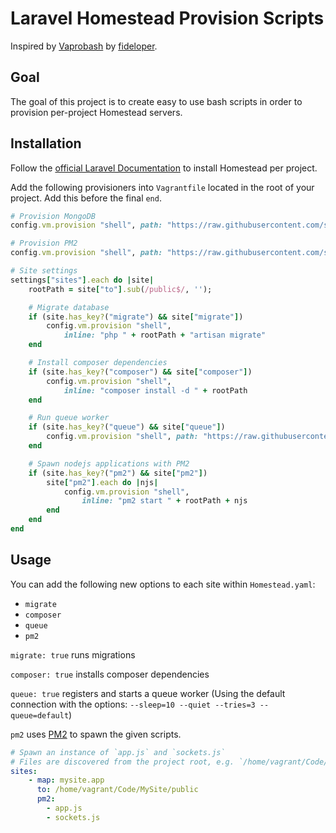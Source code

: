 # Laravel Homestead Provision Scripts

Inspired by [Vaprobash](https://github.com/fideloper/Vaprobash) by [fideloper](https://github.com/fideloper).

## Goal

The goal of this project is to create easy to use bash scripts in order to provision per-project Homestead servers.

## Installation

Follow the [official Laravel Documentation](http://laravel.com/docs/master/homestead#per-project-installation) to install Homestead per project.

Add the following provisioners into `Vagrantfile` located in the root of your project. Add this before the final `end`.

```ruby
# Provision MongoDB
config.vm.provision "shell", path: "https://raw.githubusercontent.com/steveneaston/homestead-provision/master/scripts/mongodb.sh", args: ["true", "3.0"]

# Provision PM2
config.vm.provision "shell", path: "https://raw.githubusercontent.com/steveneaston/homestead-provision/master/scripts/pm2.sh"

# Site settings
settings["sites"].each do |site|
    rootPath = site["to"].sub(/public$/, '');

    # Migrate database
    if (site.has_key?("migrate") && site["migrate"])
        config.vm.provision "shell",
            inline: "php " + rootPath + "artisan migrate"
    end

    # Install composer dependencies
    if (site.has_key?("composer") && site["composer"])
        config.vm.provision "shell",
            inline: "composer install -d " + rootPath
    end

    # Run queue worker
    if (site.has_key?("queue") && site["queue"])
        config.vm.provision "shell", path: "https://raw.githubusercontent.com/steveneaston/homestead-provision/master/scripts/queue-worker.sh", args: [rootPath, site["map"]]
    end

    # Spawn nodejs applications with PM2
    if (site.has_key?("pm2") && site["pm2"])
        site["pm2"].each do |njs|
            config.vm.provision "shell",
                inline: "pm2 start " + rootPath + njs
        end
    end
end
```

## Usage

You can add the following new options to each site within `Homestead.yaml`:

* `migrate`
* `composer`
* `queue`
* `pm2`

`migrate: true` runs migrations

`composer: true` installs composer dependencies

`queue: true` registers and starts a queue worker (Using the default connection with the options: `--sleep=10 --quiet --tries=3 --queue=default`)

`pm2` uses [PM2](https://github.com/Unitech/pm2) to spawn the given scripts.

```yaml
# Spawn an instance of `app.js` and `sockets.js`
# Files are discovered from the project root, e.g. `/home/vagrant/Code/MySite/`
sites:
    - map: mysite.app
      to: /home/vagrant/Code/MySite/public
      pm2:
        - app.js
        - sockets.js
```
